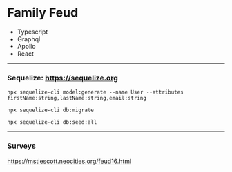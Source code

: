 # Family Feud

- Typescript
- Graphql
- Apollo
- React

___
### Sequelize: https://sequelize.org
```
npx sequelize-cli model:generate --name User --attributes firstName:string,lastName:string,email:string

npx sequelize-cli db:migrate

npx sequelize-cli db:seed:all
```
___
### Surveys
https://mstiescott.neocities.org/feud16.html